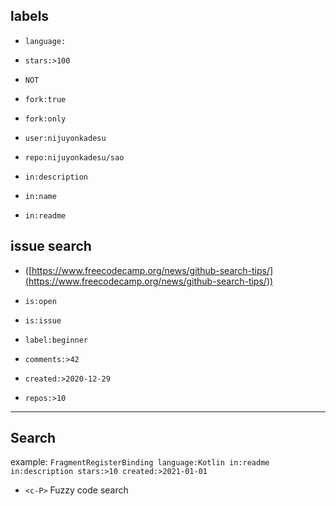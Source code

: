 ## labels

- `language:`
- `stars:>100`
- `NOT`
- `fork:true`
- `fork:only`
- `user:nijuyonkadesu`
- `repo:nijuyonkadesu/sao`

- `in:description`
- `in:name`
- `in:readme`

## issue search

- ([https://www.freecodecamp.org/news/github-search-tips/](https://www.freecodecamp.org/news/github-search-tips/))
- `is:open`
- `is:issue`
- `label:beginner`

- `comments:>42`
- `created:>2020-12-29`
- `repos:>10`

---

## Search

example:
`FragmentRegisterBinding language:Kotlin in:readme in:description stars:>10 created:>2021-01-01`

- `<c-P>` Fuzzy code search
